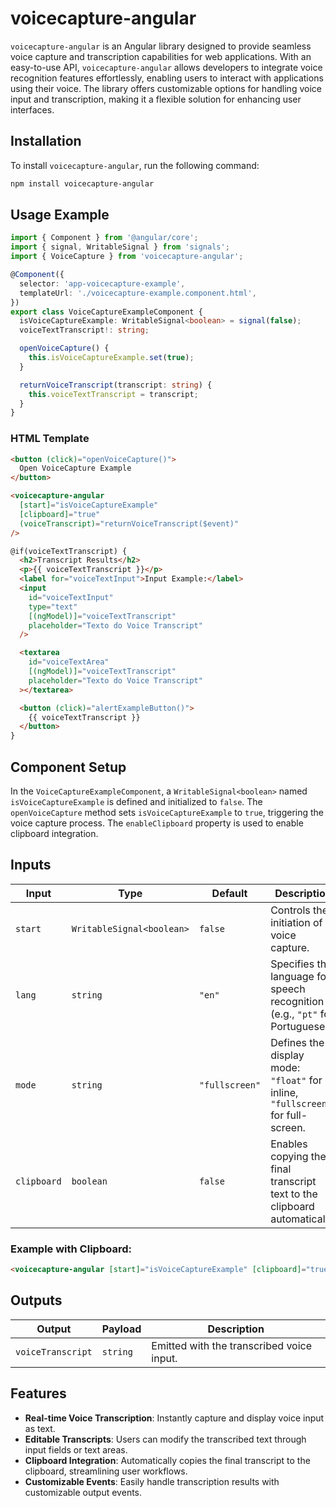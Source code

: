 # voicecapture-angular

`voicecapture-angular` is an Angular library designed to provide seamless voice capture and transcription capabilities for web applications. With an easy-to-use API, `voicecapture-angular` allows developers to integrate voice recognition features effortlessly, enabling users to interact with applications using their voice. The library offers customizable options for handling voice input and transcription, making it a flexible solution for enhancing user interfaces.

## Installation

To install `voicecapture-angular`, run the following command:

```bash
npm install voicecapture-angular
```

## Usage Example

```typescript
import { Component } from '@angular/core';
import { signal, WritableSignal } from 'signals';
import { VoiceCapture } from 'voicecapture-angular';

@Component({
  selector: 'app-voicecapture-example',
  templateUrl: './voicecapture-example.component.html',
})
export class VoiceCaptureExampleComponent {
  isVoiceCaptureExample: WritableSignal<boolean> = signal(false);
  voiceTextTranscript!: string;

  openVoiceCapture() {
    this.isVoiceCaptureExample.set(true);
  }

  returnVoiceTranscript(transcript: string) {
    this.voiceTextTranscript = transcript;
  }
}
```

### HTML Template

```html
<button (click)="openVoiceCapture()">
  Open VoiceCapture Example
</button>

<voicecapture-angular
  [start]="isVoiceCaptureExample"
  [clipboard]="true"
  (voiceTranscript)="returnVoiceTranscript($event)"
/>

@if(voiceTextTranscript) {
  <h2>Transcript Results</h2>
  <p>{{ voiceTextTranscript }}</p>
  <label for="voiceTextInput">Input Example:</label>
  <input
    id="voiceTextInput"
    type="text"
    [(ngModel)]="voiceTextTranscript"
    placeholder="Texto do Voice Transcript"
  />

  <textarea
    id="voiceTextArea"
    [(ngModel)]="voiceTextTranscript"
    placeholder="Texto do Voice Transcript"
  ></textarea>

  <button (click)="alertExampleButton()">
    {{ voiceTextTranscript }}
  </button>
}
```

## Component Setup

In the `VoiceCaptureExampleComponent`, a `WritableSignal<boolean>` named `isVoiceCaptureExample` is defined and initialized to `false`. The `openVoiceCapture` method sets `isVoiceCaptureExample` to `true`, triggering the voice capture process. The `enableClipboard` property is used to enable clipboard integration.

## Inputs

| Input       | Type                  | Default     | Description                                                                                  |
|-------------|-----------------------|-------------|----------------------------------------------------------------------------------------------|
| `start`     | `WritableSignal<boolean>` | `false`     | Controls the initiation of voice capture.                                                    |
| `lang`      | `string`              | `"en"`      | Specifies the language for speech recognition (e.g., `"pt"` for Portuguese).                |
| `mode`      | `string`              | `"fullscreen"` | Defines the display mode: `"float"` for inline, `"fullscreen"` for full-screen.              |
| `clipboard` | `boolean`             | `false`     | Enables copying the final transcript text to the clipboard automatically.                    |

### Example with Clipboard:

```html
<voicecapture-angular [start]="isVoiceCaptureExample" [clipboard]="true" />
```

## Outputs

| Output              | Payload     | Description                                                                                     |
|---------------------|-------------|-------------------------------------------------------------------------------------------------|
| `voiceTranscript`   | `string`    | Emitted with the transcribed voice input.                                                       |

## Features

- **Real-time Voice Transcription**: Instantly capture and display voice input as text.
- **Editable Transcripts**: Users can modify the transcribed text through input fields or text areas.
- **Clipboard Integration**: Automatically copies the final transcript to the clipboard, streamlining user workflows.
- **Customizable Events**: Easily handle transcription results with customizable output events.
